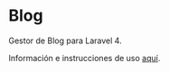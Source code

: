 Blog
====

Gestor de Blog para Laravel 4.

Información e instrucciones de uso [aquí](http://www.fluzo.info/paquetes-laravel/fluzo-blog).

